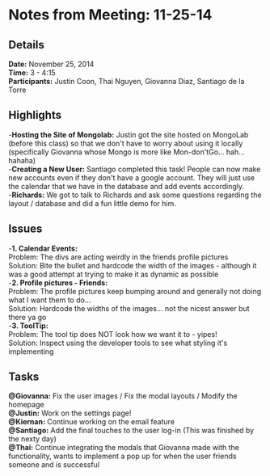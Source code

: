 Notes from Meeting: 11-25-14
============================

Details
-------
**Date:** November 25, 2014  
**Time:** 3 - 4:15   
**Participants:** Justin Coon, Thai Nguyen, Giovanna Diaz, Santiago de la Torre  


Highlights
----------
-**Hosting the Site of Mongolab:** Justin got the site hosted on MongoLab (before this class) so that we don't have to worry about using it locally (specifically Giovanna whose Mongo is more like Mon-don'tGo... hah... hahaha)  
-**Creating a New User:** Santiago completed this task! People can now make new accounts even if they don't have a google account. They will just use the calendar that we have in the database and add events accordingly.  
-**Richards:** We got to talk to Richards and ask some questions regarding the layout / database and did a fun little demo for him. 

Issues
------
-**1. Calendar Events:**  
Problem: The divs are acting weirdly in the friends profile pictures  
Solution: Bite the bullet and hardcode the width of the images - although it was a good attempt at trying to make it as dynamic as possible  
-**2. Profile pictures - Friends:**  
Problem: The profile pictures keep bumping around and generally not doing what I want them to do...    
Solution: Hardcode the widths of the images... not the nicest answer but there ya go  
-**3. ToolTip:**  
Problem: The tool tip does NOT look how we want it to - yipes!    
Solution: Inspect using the developer tools to see what styling it's implementing    


Tasks
-----
**@Giovanna:** Fix the user images / Fix the modal layouts / Modify the homepage  
**@Justin:** Work on the settings page!  
**@Kiernan:** Continue working on the email feature  
**@Santiago:** Add the final touches to the user log-in (This was finished by the nexty day)  
**@Thai:** Continue integrating the modals that Giovanna made with the functionality, wants to implement a pop up for when the user friends someone and is successful   